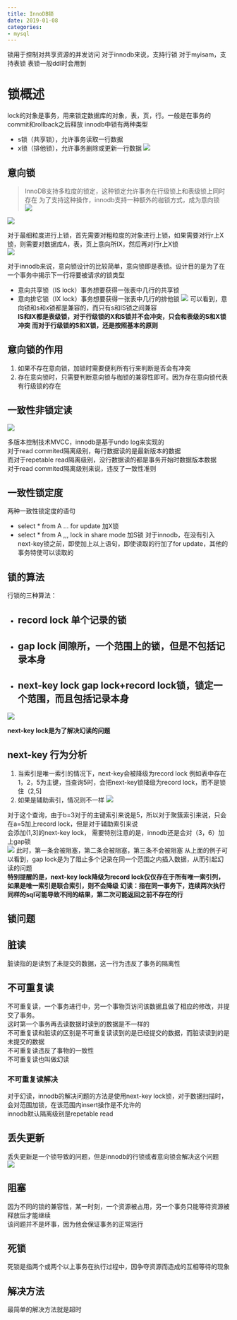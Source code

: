 ```yaml
--- 
title: InnoDB锁 
date: 2019-01-08
categories: 
- mysql 
---
```

锁用于控制对共享资源的并发访问
对于innodb来说，支持行锁
对于myisam，支持表锁
表锁一般ddl时会用到

# 锁概述
lock的对象是事务，用来锁定数据库的对象，表，页，行。一般是在事务的commit和rollback之后释放
innodb中锁有两种类型

- s锁（共享锁），允许事务读取一行数据
- x锁（排他锁），允许事务删除或更新一行数据
![](https://cdn.jsdelivr.net/gh/nber1994/fu0k@master/uPic/20181108014110859_1371949708.png)

## 意向锁
> InnoDB支持多粒度的锁定，这种锁定允许事务在行级锁上和表级锁上同时存在
为了支持这种操作，innodb支持一种额外的枷锁方式，成为意向锁    
![](https://cdn.jsdelivr.net/gh/nber1994/fu0k@master/uPic/20181108014515750_826824517.png)

![](https://cdn.jsdelivr.net/gh/nber1994/fu0k@master/uPic/20181108014806106_72977482.png)

对于最细粒度进行上锁，首先需要对粗粒度的对象进行上锁，如果需要对行r上X锁，则需要对数据库A，表，页上意向所IX，然后再对行r上X锁    
![](https://cdn.jsdelivr.net/gh/nber1994/fu0k@master/uPic/20181108015204637_319377537.png)

对于innodb来说，意向锁设计的比较简单，意向锁即是表锁。设计目的是为了在一个事务中揭示下一行将要被请求的锁类型

- 意向共享锁（IS lock）事务想要获得一张表中几行的共享锁
- 意向排它锁（IX lock）事务想要获得一张表中几行的排他锁
![](https://cdn.jsdelivr.net/gh/nber1994/fu0k@master/uPic/20181108015714483_1216630506.png)
可以看到，意向锁和s和x锁都是兼容的，而只有s和IS锁之间兼容    
**IS和IX都是表级锁，对于行级锁的X和S锁并不会冲突，只会和表级的S和X锁冲突**
**而对于行级锁的S和X锁，还是按照基本的原则**

## 意向锁的作用
1. 如果不存在意向锁，加锁时需要便利所有行来判断是否会有冲突
2. 存在意向锁时，只需要判断意向锁与枷锁的兼容性即可。因为存在意向锁代表有行级锁的存在

## 一致性非锁定读
![](https://cdn.jsdelivr.net/gh/nber1994/fu0k@master/uPic/20181108020918717_1717111255.png)

多版本控制技术MVCC，innodb是基于undo log来实现的    
对于read commited隔离级别，每行数据读的是最新版本的数据    
而对于repetable read隔离级别，没行数据读的都是事务开始时数据版本数据    
对于read commited隔离级别来说，违反了一致性准则

## 一致性锁定度
两种一致性锁定度的语句

- select * from A ... for update 加X锁
- select * from A ,,,     lock in share mode 加S锁
对于innodb，在没有引入next-key锁之前，即使加上以上语句，即使读取的行加了for update，其他的事务特使可以读取的    

## 锁的算法
行锁的三种算法：

- ## record lock 单个记录的锁
- ## gap lock 间隙所，一个范围上的锁，但是不包括记录本身
- ## next-key lock gap lock+record lock锁，锁定一个范围，而且包括记录本身
![](https://cdn.jsdelivr.net/gh/nber1994/fu0k@master/uPic/20181108143938266_1391350083.png)

**next-key lock是为了解决幻读的问题**
## next-key 行为分析
1. 当索引是唯一索引的情况下，next-key会被降级为record lock
例如表中存在1，2，5为主键，当查询5时，会把next-key锁降级为record lock，而不是锁住（2,5]
2. 如果是辅助索引，情况则不一样
![](https://cdn.jsdelivr.net/gh/nber1994/fu0k@master/uPic/20181108150455217_471412798.png)

对于这个查询，由于b=3对于的主键索引来说是5，所以对于聚簇索引来说，只会在a=5加上record lock，但是对于辅助索引来说    
会添加(1,3]的next-key lock， 需要特别注意的是，innodb还是会对（3，6）加上gap锁    
![](https://cdn.jsdelivr.net/gh/nber1994/fu0k@master/uPic/20181108151713682_967722203.png)
此时，第一条会被阻塞，第二条会被阻塞，第三条不会被阻塞
从上面的例子可以看到，gap lock是为了阻止多个记录在同一个范围之内插入数据，从而引起幻读的问题    
**特别提醒的是，next-key lock降级为record lock仅仅存在于所有唯一索引列，如果是唯一索引是联合索引，则不会降级**
**幻读：指在同一事务下，连续两次执行同样的sql可能导致不同的结果，第二次可能返回之前不存在的行**

## 锁问题
## 脏读
脏读指的是读到了未提交的数据，这一行为违反了事务的隔离性
## 不可重复读
不可重复读，一个事务进行中，另一个事物页访问该数据且做了相应的修改，并提交了事务。    
这时第一个事务再去读数据时读到的数据是不一样的        
不可重复读和脏读的区别是不可重复读读到的是已经提交的数据，而脏读读到的是未提交的数据    
不可重复读违反了事物的一致性    
不可重复读也叫做幻读    
### 不可重复读解决
对于幻读，innodb的解决问题的方法是使用next-key lock锁，对于数据扫描时，会对范围加锁，在该范围内insert操作是不允许的    
innodb默认隔离级别是repetable read

## 丢失更新
丢失更新是一个锁导致的问题，但是innodb的行锁或者意向锁会解决这个问题    
![](https://cdn.jsdelivr.net/gh/nber1994/fu0k@master/uPic/20181108171732786_1613407090.png)

## 阻塞
因为不同的锁的兼容性，某一时刻，一个资源被占用，另一个事务只能等待资源被释放后才能继续    
该问题并不是坏事，因为他会保证事务的正常运行

## 死锁
死锁是指两个或两个以上事务在执行过程中，因争夺资源而造成的互相等待的现象    
## 解决方法
最简单的解决方法就是超时
